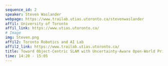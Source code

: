 ```yaml
---
sequence_id: 2
speaker: Steven Waslander
webpage: https://www.trailab.utias.utoronto.ca/stevenwaslander
affil: University of Toronto
affil_link: https://www.utias.utoronto.ca/
# Image
img: Steven.png
affil2: Toronto Robotics and AI Lab
affil2_link: https://www.trailab.utias.utoronto.ca/
title: Toward Object-Centric SLAM with Uncertainty-Aware Open-World Priors 
time: 14:20 - 15:05
---
```

